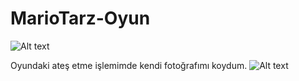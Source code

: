 # MarioTarz-Oyun

![Alt text](https://i.hizliresim.com/sbQGpp.png)




Oyundaki ateş etme işlemimde kendi fotoğrafımı koydum.
![Alt text](https://i.hizliresim.com/lMX1La.png)
